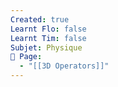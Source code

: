 ```yaml
---
Created: true
Learnt Flo: false
Learnt Tim: false
Subjet: Physique
🏫 Page:
  - "[[3D Operators]]"
---
```


